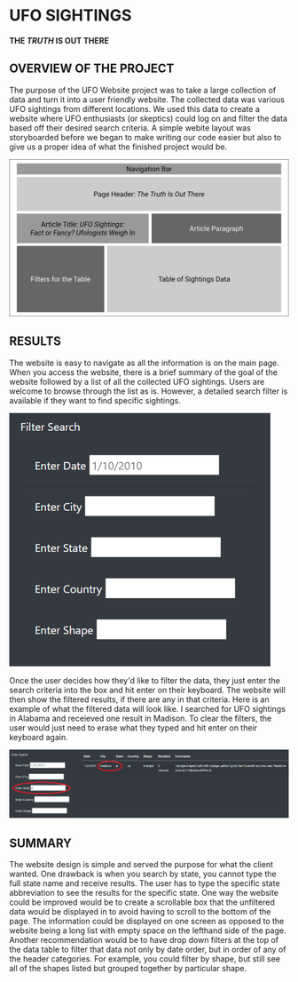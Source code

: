 
# UFO SIGHTINGS
#### **THE _TRUTH_ IS OUT THERE**

## OVERVIEW OF THE PROJECT
The purpose of the UFO Website project was to take a large collection of data and turn it into a user friendly website. The collected data was various UFO sightings from different locations. We used this data to create a website where UFO enthusiasts (or skeptics) could log on and filter the data based off their desired search criteria. A simple webite layout was storyboarded before we began to make writing our code easier but also to give us a proper idea of what the finished project would be.

![Website Storyboard](https://github.com/amiecostello22/UFO/blob/main/web%20map.png)

## RESULTS
The website is easy to navigate as all the information is on the main page. When you access the website, there is a brief summary of the goal of the website followed by a list of all the collected UFO sightings. Users are welcome to browse through the list as is. However, a detailed search filter is available if they want to find specific sightings.

![Filter Bars](https://github.com/amiecostello22/UFO/blob/main/filter%20box.png)

Once the user decides how they'd like to filter the data, they just enter the search criteria into the box and hit enter on their keyboard. The website will then show the filtered results, if there are any in that criteria. Here is an example of what the filtered data will look like. I searched for UFO sightings in Alabama and receieved one result in Madison. To clear the filters, the user would just need to erase what they typed and hit enter on their keyboard again.

![Example](https://github.com/amiecostello22/UFO/blob/main/filtered%20example.png)

## SUMMARY
The website design is simple and served the purpose for what the client wanted. One drawback is when you search by state, you cannot type the full state name and receive results. The user has to type the specific state abbreviation to see the results for the specific state. One way the website could be improved would be to create a scrollable box that the unfiltered data would be displayed in to avoid having to scroll to the bottom of the page. The information could be displayed on one screen as opposed to the website being a long list with empty space on the lefthand side of the page. Another recommendation would be to have drop down filters at the top of the data table to filter that data not only by date order, but in order of any of the header categories. For example, you could filter by shape, but still see all of the shapes listed but grouped together by particular shape.



